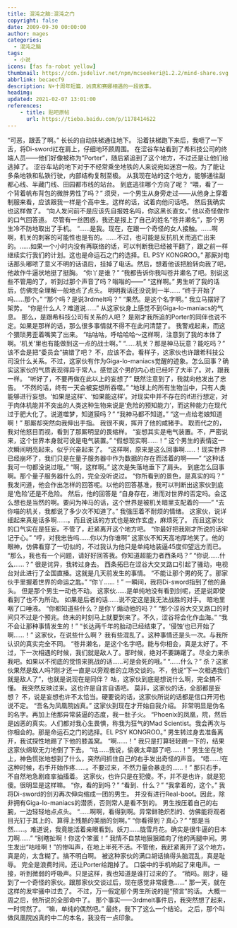 ```yaml
---
title: 混沌之脑:混沌之门
copyright: false
date: 2009-09-30 00:00:00
author: mages
categories:
  - 混沌之脑
tags:
  - 小说
icons: [fas fa-robot yellow]
thumbnail: https://cdn.jsdelivr.net/npm/mcseekeri@1.2.2/mind-share.svg
abbrlink: becaecf9
description: N+十周年短篇，凶真和赛娜相遇的一段故事。
headimg:
updated: 2021-02-07 13:01:00
references:
    - title: 贴吧原帖
      url: https://tieba.baidu.com/p/1178414622
---
```

“可恶，跟丢了啊。”
长长的自动扶梯通往地下。
沿着扶梯跑下来后，我咂了一下舌，将Di-sword扛在肩上，仔细地环顾周围。
在涩谷车站看到了希科技公司的终端人员——他们好像被称为“Porter”，随后紧追到了这个地方，不过还是让他们给逃掉了。
涩谷车站的地下对于不经常乘坐地铁的人来说宛如迷宫一般。为了能让多条地铁和私铁行驶，内部结构复制至极。
从我现在站的这个地方，能够通往副都心线、半藏门线、田园都市线的站台。
到底逃往哪个方向了呢？
“喂，看了一个背着帆布背包的微胖男性了吗？”
须臾，一个男生从身旁走过——从他身上穿着制服来看，应该跟我一样是个高中生。这样的话，试着向他问话吧。
然后我确实也这样做了。
“向人发问前不是应该先自报姓名吗，你这黑长直女。”
他以奇怪做作的口气回答道。
尽管有一丝困惑，我还是报上了自己的姓名“苍井濑名”，那个男生冷不防地取出了手机。
“……是我。现在，在跟一个奇怪的女人接触。……啊啊，机关的刺客的可能性也是有的。……不过，也可能是反抗机关而逃亡出来的。……如果一个小时内没有再联络的话，可以判断我已经被干翻了，跟之前一样继续实行我们的计划。这也是命运石之门的选择。EL PSY KONGROO。”
那厮对电话那头嘟哝了意义不明的话语后，挂掉了电话。然后，想着他该把脸转向我了吧，他故作牛逼状地挺了挺胸。
“你丫是谁？”
“我都告诉你我叫苍井濑名了吧。别说这些不管用的了，听到过那个声音了吗？嗡嗡的——”
“这样啊。”
男生听了我的话后，仿佛完全理解一般地点了点头。
明明我话还没说到一半……
“终于开始了吗……那个。”
“那个吗？是说3rdmelt吗？”
“果然。是这个名字啊。”
我立马摆好了架势。
“你是什么人？难道说……”
从这家伙身上感觉不到Giga-lo-maniacs的气息。
那么，是跟希科技公司有关系的人吧？
是刚才我所追的Porter的同伴也说不定。如果是那样的话，那么很多事情就不得不在此问清楚了。
我警戒起来，而这个猥琐男歪着嘴笑了出来。
“咕咕咕，呼哈哈哈～这样啊，注意到了我的本体了啊。‘机关’里也有能做到这一点的战士啊。”
“……机关？那是神马玩意？能吃吗？”
该不会是把“委员会”搞错了吧？
不，应该不会。看样子，这家伙也许跟希科技公司没什么关系。不过，这家伙有作为Giga-lo-maniacs觉醒的迹象。怎么回事？确实这家伙的气质表现得异于常人。感觉这个男的内心也已经坏了大半了。对，跟我一样。
“听好了，不要再做在此以上的妄想了”
既然注意到了，我就向他发出了忠告。
“不然的话，终有一天会被妄想所吞噬。”
“地球上的所有生物当中，只有人类能够进行妄想。‘如果是这样’、‘如果能这样’。对现实中并不存在的if进行想定，对于肉体机能并不突出的人类这种生物来说是‘危险的预知能力’，而这种能力在现代过于肥大化了。说道噬梦，知道獏吗？”
“我神马都不知道。”
“这一点给老娘知道啊！”
那厮却突然向我伸出手指。
我很不爽，挥开了他的咸猪手。
取而代之的，我对他怒目而视，看到了那厮明显的畏缩样。
“妄想其实是电气装置。不，严密说来，这个世界本身就可说是电气装置。”
“假想现实啊……！”
这个男生的表情这一次瞬间明亮起来。似乎兴奋起来了。
“这样啊，原来是这么回事啊……！现实世界已经崩坏了，我们只是在量子服务器中作为数据的存在而活着的啊——”
“这种话我可一句都没说过哦。”
“啊，这样啊。”
这次是失落地垂下了肩头。
到底怎么回事啊。那个量子服务器什么的，完全没听说过。
“你所看到的景色，是真实的吗？”
我发问道，他会作出怎样的回答呢。以他的回答基准，我可以判断出这家伙到底是‘危险’还是不危险。
然后，他的回答是
“自身存在，进而对世界的否定吗。会这么想也是当然的啊。要问为神马的话，这个世界是被机关暗里支配着的——”
“去你喵的机关，我都说了多少次不知道了。”
我强压着不耐烦的情绪。
这家伙，说详细起来真是话多啊……。而且说话的方式也是故作玄虚，麻烦死了。
而且这家伙的口气实在是狂妄。不管了，赶紧离开这个地方吧。
“你最好把我刚才所说的话牢记于心。”
“哼，对我忠告吗……你以为你谁啊”
这家伙不知天高地厚地笑了。他的眼神，仿佛看穿了一切似的，不过我认为他只是单纯地装逼45度仰望远方而已。
“那么，我也有一个问题，请好好回答我。你知道超能力者西条吗？”
“你说……什么……？”
很是诧异，我转过身去。
西条拓巳在涩谷大交叉路口引起了骚动，电视台对此进行了全国直播。这就是几天前发生的事情。
“不能让那个男的死了。那家伙手里握着世界的命运之匙。”
“你丫……！”
一瞬间，我将Di-sword指到了他的鼻头。
但是那个男生一动也不动。
这家伙……是单纯地没有看到剑呢，还是说即使看到了也不为所动。
如果是后者的话……说不定这是我无法战胜的对手。
暗地里咽了口唾液。
“你都知道些什么？是你丫煽动他的吗？”
“那个涩谷大交叉路口的时间只不过是个预兆。终末的时刻马上就要到来了。不久，涩谷将会化作血海。”
“我不会让那种事情发生的！”
“长达两千年的胎动已经结束了。‘侵蚀’也已开始了啊……！”
这家伙，在说些什么啊？
我有些混乱了。这种事情还是头一次。与我所认识的真实完全不同。
“苍井濑名，是这个名字吧。能与你相会，真是太好了。不过，下一次相遇的时候，我们就是敌人了。那时候，绝对不要踌躇了。尽全力来杀我吧。如果以不彻底的觉悟来挑战的话……可是会死的哦。”
“……什么？”
杀？这家伙果然是敌人吗?刚才还一直是以旁观者的立场交谈的。不，他说“下一次相遇我们就是敌人了”，也就是说现在是同伴？
咕，这家伙到底是想说什么啊，完全搞不懂。
我突然反映过来。这也许是自言自语吧。
莫非，这家伙的话，全部都是妄想？
不，说是妄想也许不太恰当。硬要说的话，这家伙所说的话都是信口开河也说不定。
“吾名为凤凰院凶真。”
这家伙到现在才开始自我介绍。
非常明显是伪名的名字。再加上他那异常装逼的态度，我一肚子火。
“Phoenix的凤凰，院，然后是凶恶的真实。人们都对我心生畏惧，称我为狂气的Mad Scientist。我会再次与你相会的。那是命运石之门的选择。EL PSY KONGROO。”
男生转过身去准备离开，我试探性地踢了下他的膝盖窝。
“啊……！”
我只是打算轻轻踢一下的，结果这家伙绵软无力地倒了下去。
“咕……我说，偷袭太卑鄙了吧……！”
男生坐在地上，神色慌张地想到了什么，突然间抓住自己的右手发出奇怪的声音。
“唔……!在这种时候，右手开始作疼……。不要过来，不然力量会暴走的……！”
那只右手，不自然地急剧痉挛抽搐着。
这家伙，也许只是在犯傻。不，并不是也许，就是犯傻。很明显是这样嘛。
“你，看的到吗？”
“看到、什么？”
“我拿着的，这个。”
我将Di-sword的剑刃再次伸向缩成一团的男生。
并没有进行Real-boot。因此，除非拥有Giga-lo-maniacs的潜质，否则常人是看不到的。
男生按压着自己的右腕，一边轻轻地点点头。
“……啊啊，看得到啊。异常鲜艳炽烈的、仿佛能将观者目光钉于其上的、算得上残酷的美丽的剑啊。”
“你看得到？真心？”
“那是当然……。难道说，我竟能活着亲眼看到。妖刀……胧雪月花。确实是很牛逼的日本刀啊……”
“别瞎扯啊！你这个笨蛋！”
我情不自禁地狠狠踏向了他的两腿中间。男生发出“咕哇啊！”的惨叫声，在地上半死不活。不管他，我赶紧离开了这个地方。
真是的，太含糊了。搞不明白啊。
被这种家伙的满口胡话搞得头脑混乱，真是耻辱。
完全是浪费时间。还让Porter给跑掉了。
口袋中的手机响起了来电声。一接，听到微弱的呼吸声。只是这样，我也知道是谁打过来的了。
“梢吗。刚才，碰到了一个奇怪的家伙。跟那家伙交谈过后，现在感觉非常疲惫……”
那一天，就在这样的发牢骚中过去了。
不过，万一假定那个男生所说的是“预言”的话。
大概一周之后，他所说的全部命中了。
那个事实——3rdmelt事件后，我突然想了起来，一时愕然了。
“嘛，单纯的偶然吧。”
最终，我下了这么一个结论。
之后，那个叫做凤凰院凶真的中二的本名，我没有一点印象。